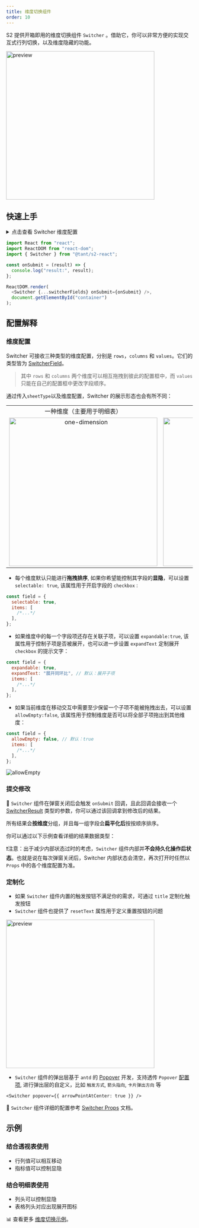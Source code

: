 ```yaml
---
title: 维度切换组件
order: 10
---
```


S2 提供开箱即用的维度切换组件 `Switcher` 。借助它，你可以非常方便的实现交互式行列切换，以及维度隐藏的功能。

<img src="https://gw.alipayobjects.com/zos/antfincdn/fyf455mio/2021-09-29%25252015.08.03.gif" height="400" alt="preview" />

## 快速上手

<details>
<summary>点击查看 Switcher 维度配置</summary>

```js
const switcherFields = {
  rows: {
    items: [{ id: "province" }, { id: "city" }],
    allowEmpty: false,
  },
  columns: {
    items: [{ id: "type" }],
  },
  values: {
    selectable: true,
    items: [{ id: "price" }, { id: "cost" }],
  },
};
```

</details>

```js
import React from "react";
import ReactDOM from "react-dom";
import { Switcher } from "@tant/s2-react";

const onSubmit = (result) => {
  console.log("result:", result);
};

ReactDOM.render(
  <Switcher {...switcherFields} onSubmit={onSubmit} />,
  document.getElementById("container")
);

```

<Playground path='react-component/switcher/demo/pure-switcher.tsx' rid='container'></playground>

## 配置解释

### 维度配置

Switcher 可接收三种类型的维度配置，分别是 `rows`，`columns` 和 `values`。它们的类型皆为 [SwitcherField](/docs/api/components/switcher#switcherfield)。

> 其中 `rows` 和 `columns` 两个维度可以相互拖拽到彼此的配置框中，而 `values` 只能在自己的配置框中更改字段顺序。

通过传入`sheetType`以及维度配置，Switcher 的展示形态也会有所不同：

<table style="width: 100%; outline: none; border-collapse: collapse;">
  <colgroup>
    <col width="50%"/>
    <col width="50%" />
  </colgroup>
  <tbody>
    <tr>
      <td style="text-align: center;">
      一种维度（主要用于明细表）
      </td>
      <td style="text-align: center;">
        三种维度（主要用于透视表）
      </td>
    </tr>
    <tr>
      <td style="text-align: center;">
       <img height="400" alt="one-dimension" style="max-height: unset;" src="https://gw.alipayobjects.com/mdn/rms_56cbb2/afts/img/A*a0uHRZ70hDcAAAAAAAAAAAAAARQnAQ">
      </td>
      <td style="text-align: center;">
        <img height="400" alt="three-dimensions" style="max-height: unset;" src="https://gw.alipayobjects.com/mdn/rms_56cbb2/afts/img/A*FTYGTLw7e5wAAAAAAAAAAAAAARQnAQ">
      </td>
    </tr>
  </tbody>
</table>

* 每个维度默认只能进行**拖拽排序**, 如果你希望能控制其字段的**显隐**，可以设置 `selectable: true`, 该属性用于开启字段的 `checkbox` :

```js
const field = {
  selectable: true,
  items: [
    /*...*/
  ],
};
```

* 如果维度中的每一个字段项还存在关联子项，可以设置 `expandable:true`, 该属性用于控制子项是否被展开，也可以进一步设置 `expandText` 定制展开 `checkbox` 的提示文字：

```js
const field = {
  expandable: true,
  expandText: "展开同环比", // 默认：展开子项
  items: [
    /*...*/
  ],
};
```

* 如果当前维度在移动交互中需要至少保留一个子项不能被拖拽出去，可以设置 `allowEmpty:false`, 该属性用于控制维度是否可以将全部子项拖出到其他维度：

```js
const field = {
  allowEmpty: false, // 默认：true
  items: [
    /*...*/
  ],
};
```

![allowEmpty](https://gw.alipayobjects.com/zos/antfincdn/rUmA%26o3J%26/2022-02-24%25252017.31.46.gif)

### 提交修改

 `Switcher` 组件在弹窗关闭后会触发 `onSubmit` 回调，且此回调会接收一个 [SwitcherResult](/docs/api/components/switcher#switcherresult) 类型的参数，你可以通过该回调拿到修改后的结果。

所有结果会**按维度**分组，并且每一组字段会**扁平化后**按按顺序排序。

你可以通过以下示例查看详细的结果数据类型：

<Playground path='analysis/switcher/demo/pivot.tsx' rid='result'></playground>

❗️注意：出于减少内部状态过时的考虑，`Switcher` 组件内部并**不会持久化操作后状态**。也就是说在每次弹窗关闭后，Switcher 内部状态会清空，再次打开时任然以 `Props` 中的各个维度配置为准。

### 定制化

* 如果 `Switcher` 组件内置的触发按钮不满足你的需求，可通过 `title` 定制化触发按钮
* `Switcher` 组件也提供了 `resetText` 属性用于定义重置按钮的问题

<img src="https://gw.alipayobjects.com/mdn/rms_56cbb2/afts/img/A*tElLTIzXBR0AAAAAAAAAAAAAARQnAQ" height="400" alt="preview" />

* `Switcher` 组件的弹出层基于 `antd` 的 [Popover](https://ant.design/components/popover-cn/) 开发，支持透传 `Popover` [配置项](https://ant.design/components/popover-cn/#API), 进行弹出层的自定义，比如 `触发方式`, `箭头指向`, `卡片弹出方向` 等

```tsx
<Switcher popover={{ arrowPointAtCenter: true }} />
```

🎨 `Switcher` 组件详细的配置参考 [Switcher Props](/docs/api/components/switcher) 文档。

## 示例

### 结合透视表使用

* 行列值可以相互移动
* 指标值可以控制显隐

<Playground path='react-component/switcher/demo/pivot-with-children.tsx' rid='pivot'></playground>

### 结合明细表使用

* 列头可以控制显隐
* 表格列头对应出现展开图标

<Playground path='react-component/switcher/demo/table.tsx' rid='table'></playground>

​📊 查看更多 [维度切换示例](/examples/react-component/switcher#pure-switcher)。
